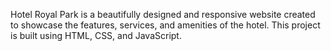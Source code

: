 Hotel Royal Park is a beautifully designed and responsive website created to showcase the features, services, and amenities of the hotel. This project is built using HTML, CSS, and JavaScript.

